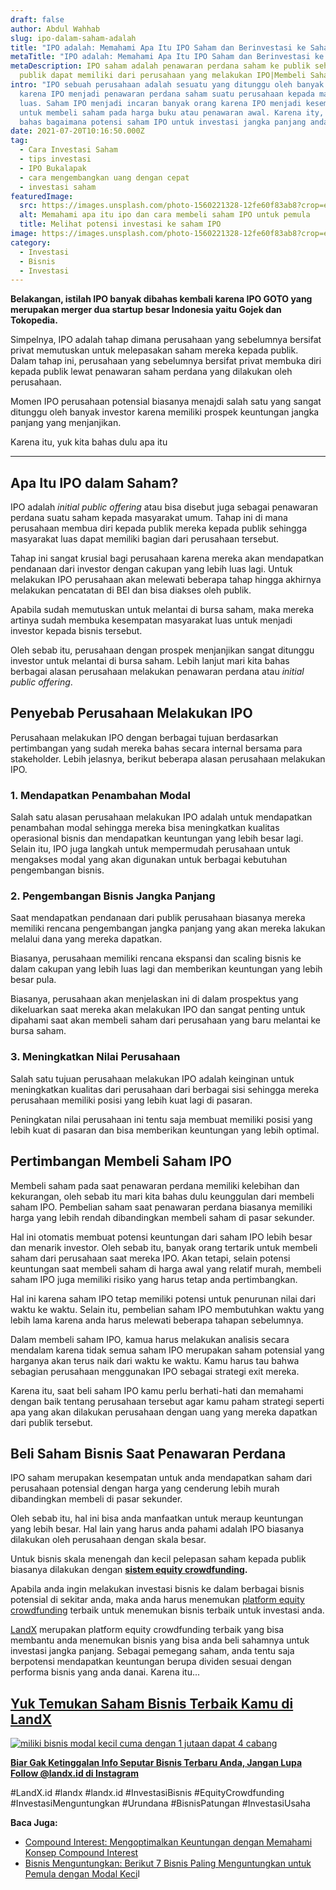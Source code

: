 ```yaml
---
draft: false
author: Abdul Wahhab
slug: ipo-dalam-saham-adalah
title: "IPO adalah: Memahami Apa Itu IPO Saham dan Berinvestasi ke Saham IPO"
metaTitle: "IPO adalah: Memahami Apa Itu IPO Saham dan Berinvestasi ke Saham IPO"
metaDescription: IPO saham adalah penawaran perdana saham ke publik sehingga
  publik dapat memiliki dari perusahaan yang melakukan IPO|Membeli Saham IPO
intro: "IPO sebuah perusahaan adalah sesuatu yang ditunggu oleh banyak investor
  karena IPO menjadi penawaran perdana saham suatu perusahaan kepada masyarakat
  luas. Saham IPO menjadi incaran banyak orang karena IPO menjadi kesempatan
  untuk membeli saham pada harga buku atau penawaran awal. Karena ity, yuk kita
  bahas bagaimana potensi saham IPO untuk investasi jangka panjang anda. "
date: 2021-07-20T10:16:50.000Z
tag:
  - Cara Investasi Saham
  - tips investasi
  - IPO Bukalapak
  - cara mengembangkan uang dengan cepat
  - investasi saham
featuredImage:
  src: https://images.unsplash.com/photo-1560221328-12fe60f83ab8?crop=entropy&cs=tinysrgb&fit=max&fm=jpg&ixid=MnwxMTc3M3wwfDF8c2VhcmNofDJ8fHN0b2NrfGVufDB8fHx8MTY0MDMzMzA0MQ&ixlib=rb-1.2.1&q=80&w=1080
  alt: Memahami apa itu ipo dan cara membeli saham IPO untuk pemula
  title: Melihat potensi investasi ke saham IPO
image: https://images.unsplash.com/photo-1560221328-12fe60f83ab8?crop=entropy&cs=tinysrgb&fit=max&fm=jpg&ixid=MnwxMTc3M3wwfDF8c2VhcmNofDJ8fHN0b2NrfGVufDB8fHx8MTY0MDMzMzA0MQ&ixlib=rb-1.2.1&q=80&w=1080
category:
  - Investasi
  - Bisnis
  - Investasi
---
```

**Belakangan, istilah IPO banyak dibahas kembali karena IPO GOTO yang merupakan merger dua startup besar Indonesia yaitu Gojek dan Tokopedia.**

Simpelnya, IPO adalah tahap dimana perusahaan yang sebelumnya bersifat privat memutuskan untuk melepasakan saham mereka kepada publik. Dalam tahap ini, perusahaan yang sebelumnya bersifat privat membuka diri kepada publik lewat penawaran saham perdana yang dilakukan oleh perusahaan. 

Momen IPO perusahaan potensial biasanya menajdi salah satu yang sangat ditunggu oleh banyak investor karena memiliki prospek keuntungan jangka panjang yang menjanjikan. 

Karena itu, yuk kita bahas dulu apa itu 

- - -

## Apa Itu IPO dalam Saham?

IPO adalah *initial public offering* atau bisa disebut juga sebagai penawaran perdana suatu saham kepada masyarakat umum. Tahap ini di mana perusahaan membua diri kepada publik mereka kepada publik sehingga masyarakat luas dapat memiliki bagian dari perusahaan tersebut.

Tahap ini sangat krusial bagi perusahaan karena mereka akan mendapatkan pendanaan dari investor dengan cakupan yang lebih luas lagi. Untuk melakukan IPO perusahaan akan melewati beberapa tahap hingga akhirnya melakukan pencatatan di BEI dan bisa diakses oleh publik.

Apabila sudah memutuskan untuk melantai di bursa saham, maka mereka artinya sudah membuka kesempatan masyarakat luas untuk menjadi investor kepada bisnis tersebut.

Oleh sebab itu, perusahaan dengan prospek menjanjikan sangat ditunggu investor untuk melantai di bursa saham. Lebih lanjut mari kita bahas berbagai alasan perusahaan melakukan penawaran perdana atau *initial public offering*.

## Penyebab Perusahaan Melakukan IPO

Perusahaan melakukan IPO dengan berbagai tujuan berdasarkan pertimbangan yang sudah mereka bahas secara internal bersama para stakeholder. Lebih jelasnya, berikut beberapa alasan perusahaan melakukan IPO.

### 1. Mendapatkan Penambahan Modal

Salah satu alasan perusahaan melakukan IPO adalah untuk mendapatkan penambahan modal sehingga mereka bisa meningkatkan kualitas operasional bisnis dan mendapatkan keuntungan yang lebih besar lagi. Selain itu, IPO juga langkah untuk mempermudah perusahaan untuk mengakses modal yang akan digunakan untuk berbagai kebutuhan pengembangan bisnis.

### 2. Pengembangan Bisnis Jangka Panjang

Saat mendapatkan pendanaan dari publik perusahaan biasanya mereka memiliki rencana pengembangan jangka panjang yang akan mereka lakukan melalui dana yang mereka dapatkan.

Biasanya, perusahaan memiliki rencana ekspansi dan scaling bisnis ke dalam cakupan yang lebih luas lagi dan memberikan keuntungan yang lebih besar pula.

Biasanya, perusahaan akan menjelaskan ini di dalam prospektus yang dikeluarkan saat mereka akan melakukan IPO dan sangat penting untuk dipahami saat akan membeli saham dari perusahaan yang baru melantai ke bursa saham.

### 3. Meningkatkan Nilai Perusahaan

Salah satu tujuan perusahaan melakukan IPO adalah keinginan untuk meningkatkan kualitas dari perusahaan dari berbagai sisi sehingga mereka perusahaan memiliki posisi yang lebih kuat lagi di pasaran.

Peningkatan nilai perusahaan ini tentu saja membuat memiliki posisi yang lebih kuat di pasaran dan bisa memberikan keuntungan yang lebih optimal.

## Pertimbangan Membeli Saham IPO

Membeli saham pada saat penawaran perdana memiliki kelebihan dan kekurangan, oleh sebab itu mari kita bahas dulu keunggulan dari membeli saham IPO. Pembelian saham saat penawaran perdana biasanya memiliki harga yang lebih rendah dibandingkan membeli saham di pasar sekunder.

Hal ini otomatis membuat potensi keuntungan dari saham IPO lebih besar dan menarik investor. Oleh sebab itu, banyak orang tertarik untuk membeli saham dari perusahaan saat mereka IPO. Akan tetapi, selain potensi keuntungan saat membeli saham di harga awal yang relatif murah, membeli saham IPO juga memiliki risiko yang harus tetap anda pertimbangkan.

Hal ini karena saham IPO tetap memiliki potensi untuk penurunan nilai dari waktu ke waktu. Selain itu, pembelian saham IPO membutuhkan waktu yang lebih lama karena anda harus melewati beberapa tahapan sebelumnya.

Dalam membeli saham IPO, kamua harus melakukan analisis secara mendalam karena tidak semua saham IPO merupakan saham potensial yang harganya akan terus naik dari waktu ke waktu. Kamu harus tau bahwa sebagian perusahaan menggunakan IPO sebagai strategi exit mereka. 

Karena itu, saat beli saham IPO kamu perlu berhati-hati dan memahami dengan baik tentang perusahaan tersebut agar kamu paham strategi seperti apa yang akan dilakukan perusahaan dengan uang yang mereka dapatkan dari publik tersebut.

## Beli Saham  Bisnis Saat Penawaran Perdana

IPO saham merupakan kesempatan untuk anda mendapatkan saham dari perusahaan potensial dengan harga yang cenderung lebih murah dibandingkan membeli di pasar sekunder.

Oleh sebab itu, hal ini bisa anda manfaatkan untuk meraup keuntungan yang lebih besar. Hal lain yang harus anda pahami adalah IPO biasanya dilakukan oleh perusahaan dengan skala besar.

Untuk bisnis skala menengah dan kecil pelepasan saham kepada publik biasanya dilakukan dengan **[sistem equity crowdfunding](https://landx.id/project/index.html).** 

Apabila anda ingin melakukan investasi bisnis ke dalam berbagai bisnis potensial di sekitar anda, maka anda harus menemukan [platform equity crowdfunding](https://landx.id/) terbaik untuk menemukan bisnis terbaik untuk investasi anda.

[LandX](https://landx.id/) merupakan platform equity crowdfunding terbaik yang bisa membantu anda menemukan bisnis yang bisa anda beli sahamnya untuk investasi jangka panjang. Sebagai pemegang saham, anda tentu saja berpotensi mendapatkan keuntungan berupa dividen sesuai dengan performa bisnis yang anda danai. Karena itu...

## **[Yuk Temukan Saham Bisnis Terbaik Kamu di LandX](https://landx.id/project/?utm_source=Blog&utm_medium=organic+keyword&utm_campaign=blog&utm_id=Blog)**

[![miliki bisnis modal kecil cuma dengan 1 jutaan dapat 4 cabang ](https://accountgram-production.sfo2.cdn.digitaloceanspaces.com/landx_ghost/2021/11/jadi-owner-bisnis-hanya-1-jutaan-dengan-cuan-yang-sangat-menjanjikan.png)](https://landx.id/project/?utm_source=Blog&utm_medium=organic+keyword&utm_campaign=blog&utm_id=Blog)

**[Biar Gak Ketinggalan Info Seputar Bisnis Terbaru Anda, Jangan Lupa Follow @landx.id di Instagram](https://instagram.com/landx.id?utm_medium=copy_link)**

\#LandX.id    #landx         #landx.id    #InvestasiBisnis    #EquityCrowdfunding    #InvestasiMenguntungkan    #Urundana    #BisnisPatungan    #InvestasiUsaha

**Baca Juga:**

* [Compound Interest: Mengoptimalkan Keuntungan dengan Memahami Konsep Compound Interest](https://landx.id/blog/compound-interest-adalah/)
* [Bisnis Menguntungkan: Berikut 7 Bisnis Paling Menguntungkan untuk Pemula dengan Modal Keci](https://landx.id/blog/7-bisnis-yang-menguntungkan-untuk-pemula/)l